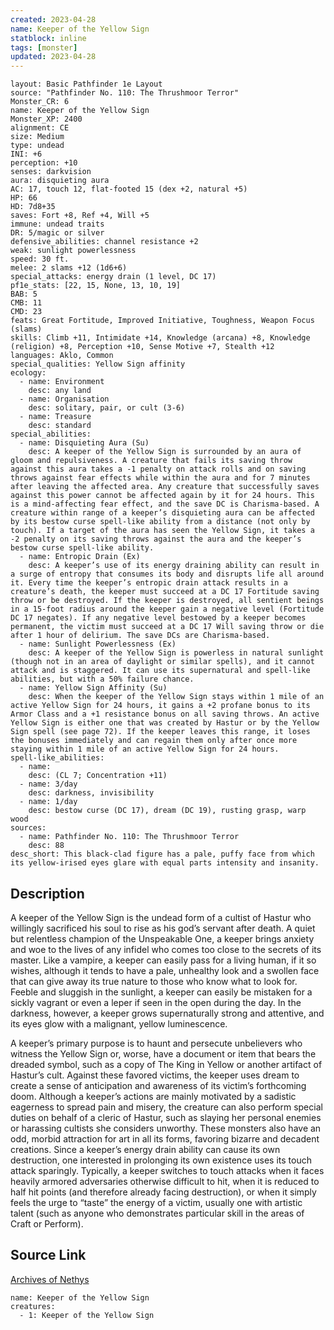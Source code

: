 ```yaml
---
created: 2023-04-28
name: Keeper of the Yellow Sign
statblock: inline
tags: [monster]
updated: 2023-04-28
---
```

```statblock
layout: Basic Pathfinder 1e Layout
source: "Pathfinder No. 110: The Thrushmoor Terror"
Monster_CR: 6
name: Keeper of the Yellow Sign
Monster_XP: 2400
alignment: CE
size: Medium
type: undead
INI: +6
perception: +10
senses: darkvision
aura: disquieting aura
AC: 17, touch 12, flat-footed 15 (dex +2, natural +5)
HP: 66
HD: 7d8+35
saves: Fort +8, Ref +4, Will +5
immune: undead traits
DR: 5/magic or silver
defensive_abilities: channel resistance +2
weak: sunlight powerlessness
speed: 30 ft.
melee: 2 slams +12 (1d6+6)
special_attacks: energy drain (1 level, DC 17)
pf1e_stats: [22, 15, None, 13, 10, 19]
BAB: 5
CMB: 11
CMD: 23
feats: Great Fortitude, Improved Initiative, Toughness, Weapon Focus (slams)
skills: Climb +11, Intimidate +14, Knowledge (arcana) +8, Knowledge (religion) +8, Perception +10, Sense Motive +7, Stealth +12
languages: Aklo, Common
special_qualities: Yellow Sign affinity
ecology:
  - name: Environment
    desc: any land
  - name: Organisation
    desc: solitary, pair, or cult (3-6)
  - name: Treasure
    desc: standard
special_abilities:
  - name: Disquieting Aura (Su)
    desc: A keeper of the Yellow Sign is surrounded by an aura of gloom and repulsiveness. A creature that fails its saving throw against this aura takes a -1 penalty on attack rolls and on saving throws against fear effects while within the aura and for 7 minutes after leaving the affected area. Any creature that successfully saves against this power cannot be affected again by it for 24 hours. This is a mind-affecting fear effect, and the save DC is Charisma-based. A creature within range of a keeper’s disquieting aura can be affected by its bestow curse spell-like ability from a distance (not only by touch). If a target of the aura has seen the Yellow Sign, it takes a -2 penalty on its saving throws against the aura and the keeper’s bestow curse spell-like ability.
  - name: Entropic Drain (Ex)
    desc: A keeper’s use of its energy draining ability can result in a surge of entropy that consumes its body and disrupts life all around it. Every time the keeper’s entropic drain attack results in a creature’s death, the keeper must succeed at a DC 17 Fortitude saving throw or be destroyed. If the keeper is destroyed, all sentient beings in a 15-foot radius around the keeper gain a negative level (Fortitude DC 17 negates). If any negative level bestowed by a keeper becomes permanent, the victim must succeed at a DC 17 Will saving throw or die after 1 hour of delirium. The save DCs are Charisma-based.
  - name: Sunlight Powerlessness (Ex)
    desc: A keeper of the Yellow Sign is powerless in natural sunlight (though not in an area of daylight or similar spells), and it cannot attack and is staggered. It can use its supernatural and spell-like abilities, but with a 50% failure chance.
  - name: Yellow Sign Affinity (Su)
    desc: When the keeper of the Yellow Sign stays within 1 mile of an active Yellow Sign for 24 hours, it gains a +2 profane bonus to its Armor Class and a +1 resistance bonus on all saving throws. An active Yellow Sign is either one that was created by Hastur or by the Yellow Sign spell (see page 72). If the keeper leaves this range, it loses the bonuses immediately and can regain them only after once more staying within 1 mile of an active Yellow Sign for 24 hours.
spell-like_abilities:
  - name:
    desc: (CL 7; Concentration +11)
  - name: 3/day
    desc: darkness, invisibility
  - name: 1/day
    desc: bestow curse (DC 17), dream (DC 19), rusting grasp, warp wood
sources:
  - name: Pathfinder No. 110: The Thrushmoor Terror
    desc: 88
desc_short: This black-clad figure has a pale, puffy face from which its yellow-irised eyes glare with equal parts intensity and insanity.
```
## Description
A keeper of the Yellow Sign is the undead form of a cultist of Hastur who willingly sacrificed his soul to rise as his god’s servant after death. A quiet but relentless champion of the Unspeakable One, a keeper brings anxiety and woe to the lives of any infidel who comes too close to the secrets of its master. Like a vampire, a keeper can easily pass for a living human, if it so wishes, although it tends to have a pale, unhealthy look and a swollen face that can give away its true nature to those who know what to look for. Feeble and sluggish in the sunlight, a keeper can easily be mistaken for a sickly vagrant or even a leper if seen in the open during the day. In the darkness, however, a keeper grows supernaturally strong and attentive, and its eyes glow with a malignant, yellow luminescence.

A keeper’s primary purpose is to haunt and persecute unbelievers who witness the Yellow Sign or, worse, have a document or item that bears the dreaded symbol, such as a copy of The King in Yellow or another artifact of Hastur’s cult. Against these favored victims, the keeper uses dream to create a sense of anticipation and awareness of its victim’s forthcoming doom. Although a keeper’s actions are mainly motivated by a sadistic eagerness to spread pain and misery, the creature can also perform special duties on behalf of a cleric of Hastur, such as slaying her personal enemies or harassing cultists she considers unworthy. These monsters also have an odd, morbid attraction for art in all its forms, favoring bizarre and decadent creations. Since a keeper’s energy drain ability can cause its own destruction, one interested in prolonging its own existence uses its touch attack sparingly. Typically, a keeper switches to touch attacks when it faces heavily armored adversaries otherwise difficult to hit, when it is reduced to half hit points (and therefore already facing destruction), or when it simply feels the urge to “taste” the energy of a victim, usually one with artistic talent (such as anyone who demonstrates particular skill in the areas of Craft or Perform).
## Source Link
[Archives of Nethys](https://aonprd.com/MonsterDisplay.aspx?ItemName=Keeper%20of%20the%20Yellow%20Sign)
```encounter-table
name: Keeper of the Yellow Sign
creatures:
  - 1: Keeper of the Yellow Sign
```
